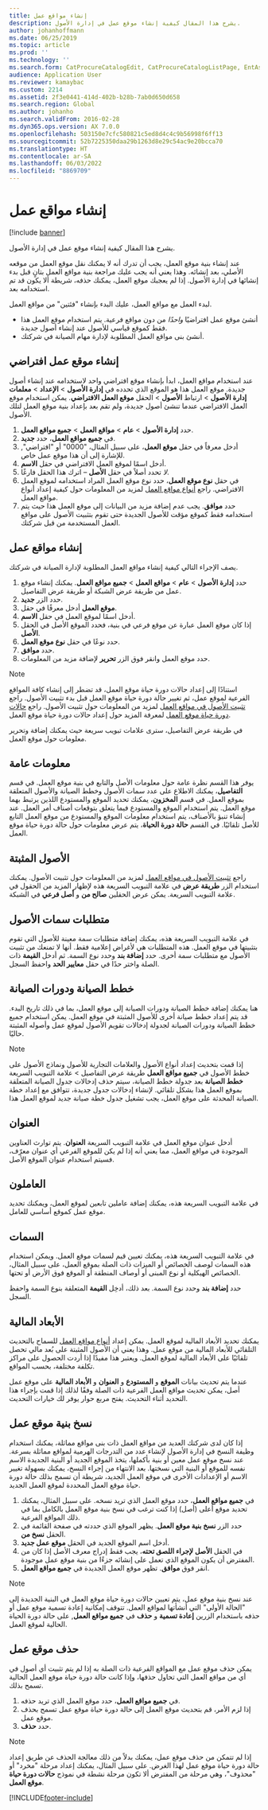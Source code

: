 ```yaml
---
title: إنشاء مواقع عمل
description: يشرح هذا المقال كيفية إنشاء موقع عمل في إدارة الأصول.
author: johanhoffmann
ms.date: 06/25/2019
ms.topic: article
ms.prod: ''
ms.technology: ''
ms.search.form: CatProcureCatalogEdit, CatProcureCatalogListPage, EntAssetFunctionalLocationCopyStructure, EntAssetFunctionalLocationCreate
audience: Application User
ms.reviewer: kamaybac
ms.custom: 2214
ms.assetid: 2f3e0441-414d-402b-b28b-7ab0d650d658
ms.search.region: Global
ms.author: johanho
ms.search.validFrom: 2016-02-28
ms.dyn365.ops.version: AX 7.0.0
ms.openlocfilehash: 503150e7cfc580821c5ed8d4c4c9b56998f6ff13
ms.sourcegitcommit: 52b7225350daa29b1263d8e29c54ac9e20bcca70
ms.translationtype: HT
ms.contentlocale: ar-SA
ms.lasthandoff: 06/03/2022
ms.locfileid: "8869709"
---
```

# <a name="create-functional-locations"></a>إنشاء مواقع عمل

[!include [banner](../../includes/banner.md)]

 

يشرح هذا المقال كيفية إنشاء موقع عمل في إدارة الأصول.

عند إنشاء بنية موقع العمل، يجب أن تدرك أنه لا يمكنك نقل موقع العمل من موقعه الأصلي، بعد إنشائه. وهذا يعني أنه يجب عليك مراجعة بنية مواقع العمل بتانٍ قبل بدء إنشائها في إدارة الأصول. إذا لم يعجبك موقع العمل، يمكنك حذفه، شريطة ألا يكون قد تم استخدامه بعد.

لبدء العمل مع مواقع العمل، عليك البدء بإنشاء "فئتين" من مواقع العمل.

- أنشئ موقع عمل افتراضيًا *واحدًا* من دون مواقع فرعية. يتم استخدام موقع العمل هذا فقط كموقع قياسي للأصول عند إنشاء أصول جديدة.  
- أنشئ بنى مواقع العمل المطلوبة لإدارة مهام الصيانة في شركتك.

## <a name="create-a-default-functional-location"></a>إنشاء موقع عمل افتراضي

عند استخدام مواقع العمل، ابدأ بإنشاء موقع افتراضي واحد لاستخدامه عند إنشاء أصول جديدة. موقع العمل هذا هو الموقع الذي تحدده في **إدارة الأصول** > **الإعداد** > **معلمات إدارة الأصول** > ارتباط **الأصول** > الحقل **موقع العمل الافتراضي**. يمكن استخدام موقع العمل الافتراضي عندما تنشئ أصول جديدة، ولم تقم بعد بإعداد بنية موقع العمل لتلك الأصول.

1. حدد **إدارة الأصول** > **عام** > **مواقع العمل** > **جميع مواقع العمل**.  
2. في **جميع مواقع العمل**، حدد **جديد‏‎**.
3. أدخل معرفاً في حقل **موقع العمل**، على سبيل المثال، "0000" أو "افتراضي", للإشارة إلى أن هذا موقع عمل خاص.
4. أدخل اسمًا لموقع العمل الافتراضي في حقل **الاسم**.
5. *لا* تحدد أصلاً في حقل **الأصل** – اترك هذا الحقل فارغًا.
6. في حقل **نوع موقع العمل**، حدد نوع موقع العمل المراد استخدامه لموقع العمل الافتراضي. راجع [أنواع مواقع العمل](../setup-for-functional-locations/functional-location-types.md) لمزيد من المعلومات حول كيفية إعداد أنواع مواقع العمل.
7. حدد **موافق**. يجب عدم إضافة مزيد من البيانات إلى موقع العمل هذا حيث يتم استخدامه فقط كموقع مؤقت للأصول الجديدة حتى تقوم بتثبيت الأصول على مواقع العمل المستخدمة من قبل شركتك.

## <a name="create-functional-locations"></a>إنشاء مواقع عمل

يصف الإجراء التالي كيفية إنشاء مواقع العمل المطلوبة لإدارة الصيانة في شركتك.

1. حدد **إدارة الأصول** > **عام** > **مواقع العمل** > **جميع مواقع العمل**. يمكنك إنشاء موقع عمل من طريقة عرض الشبكة أو طريقة عرض التفاصيل.
2. حدد الزر **جديد**.
3. أدخل معرفًا في حقل‏‎ **موقع العمل**.
4. أدخل اسمًا لموقع العمل في حقل **الاسم**.
5. إذا كان موقع العمل عبارة عن موقع فرعي في بنية، فحدد الموقع الأصل في الحقل **الأصل**.
6. حدد نوعًا في حقل **نوع موقع العمل**.
7. حدد **موافق**.
8. حدد موقع العمل وانقر فوق الزر **تحرير** لإضافة مزيد من المعلومات.

>[!NOTE]
>استنادًا إلى إعداد حالات دورة حياة موقع العمل، قد تضطر إلى إنشاء كافة المواقع الفرعية لموقع عمل، ثم تغيير حالة دورة حياة موقع العمل قبل بدء تثبيت الأصول. راجع [تثبيت الأصول في مواقع العمل](../functional-locations/install-objects-on-functional-locations.md) لمزيد من المعلومات حول تثبيت الأصول. راجع [حالات دورة حياة موقع العمل](../setup-for-functional-locations/functional-location-stages.md) لمعرفة المزيد حول إعداد حالات دورة حياة موقع العمل.

في طريقة عرض التفاصيل، سترى علامات تبويب سريعة حيث يمكنك إضافة وتحرير معلومات حول موقع العمل.

## <a name="general-information"></a>معلومات عامة

يوفر هذا القسم نظرة عامة حول معلومات الأصل والتابع في بنية موقع العمل. في قسم **التفاصيل**، يمكنك الاطلاع على عدد سمات الأصول وخطط الصيانة والأصول المتعلقة بموقع العمل. في قسم **المخزون**، يمكنك تحديد الموقع والمستودع اللذين يرتبط بهما موقع العمل. يتم استخدام الموقع والمستودع فيما يتعلق بتوقعات أصناف أمر العمل. عند إنشاء تنبؤ بالأصناف، يتم استخدام معلومات الموقع والمستودع من موقع العمل التابع للأصل تلقائيًا. في القسم **حالة دورة الحياة**، يتم عرض معلومات حول حالة دورة حياة موقع العمل.

## <a name="installed-assets"></a>الأصول المثبتة

راجع [تثبيت الأصول في مواقع العمل](../functional-locations/install-objects-on-functional-locations.md) لمزيد من المعلومات حول تثبيت الأصول. يمكنك استخدام الزر **طريقة عرض** في علامة التبويب السريعة هذه لإظهار المزيد من الحقول في علامة التبويب السريعة. يمكن عرض الحقلين **صالح من** و **أصل فرعي** في الشبكة.

## <a name="asset-attribute-requirements"></a>متطلبات سمات الأصول

في علامة التبويب السريعة هذه، يمكنك إضافة متطلبات سمة معينة للأصول التي تقوم بتثبيتها في موقع العمل. هذه المتطلبات هي لأغراض إعلامية فقط. أنها لا تمنعك من تثبيت الأصول مع متطلبات سمة أخرى. حدد **إضافة بند** وحدد نوع السمة. ثم أدخل **القيمة** ذات الصلة واختر حدًا في حقل **معايير الحد** واحفظ السجل.

## <a name="maintenance-plans-and-maintenance-rounds"></a>خطط الصيانة ودورات الصيانة

هنا يمكنك إضافة خطط الصيانة ودورات الصيانة إلى موقع العمل، بما في ذلك تاريخ البدء. قد يتم إعداد خطط صيانة أخرى للأصول المثبتة في موقع العمل. يمكن استخدام جميع خطط الصيانة ودورات الصيانة لجدولة إدخالات تقويم الأصول لموقع عمل وأصوله المثبتة حاليًا.

>[!NOTE]
>إذا قمت بتحديث إعداد أنواع الأصول والعلامات التجارية للأصول ونماذج الأصول على خطط الأصول في **جميع مواقع العمل** طريقة عرض التفاصيل > علامة التبويب السريعة **خطط الصيانة** بعد جدولة خطط الصيانة، سيتم حذف إدخالات جدول الصيانة المتعلقة بموقع العمل هذا بشكل تلقائي. لإنشاء إدخالات جدول جديدة، تتوافق مع إعداد خطة الصيانة المحدثة على موقع العمل، يجب تشغيل جدول خطة صيانة جديد لموقع العمل هذا. 

## <a name="address"></a>العنوان

أدخل عنوان موقع العمل في علامة التبويب السريعة **العنوان**. يتم توارث العناوين الموجودة في مواقع العمل، مما يعني أنه إذا لم يكن للموقع الفرعي أي عنوان معرّف، فسيتم استخدام عنوان الموقع الأصل.

## <a name="workers"></a>العاملون

في علامة التبويب السريعة هذه، يمكنك إضافة عاملين تابعين لموقع العمل، ويمكنك تحديد موقع عمل كموقع أساسي للعامل. 

## <a name="attributes"></a>السمات

في علامة التبويب السريعة هذه، يمكنك تعيين قيم لسمات موقع العمل. ويمكن استخدام هذه السمات لوصف الخصائص أو الميزات ذات الصلة بموقع العمل، على سبيل المثال، الخصائص الهيكلية أو نوع المبنى أو أوصاف المنطقة أو الموقع فوق الأرض أو تحتها.

حدد **إضافة بند** وحدد نوع السمة. بعد ذلك، أدخِل **القيمة** المتعلقة بنوع السمة واحفظ السجل.

## <a name="financial-dimensions"></a>الأبعاد المالية

يمكنك تحديد الأبعاد المالية لموقع العمل. يمكن إعداد [أنواع مواقع العمل](../setup-for-functional-locations/functional-location-types.md) للسماح بالتحديث التلقائي للأبعاد المالية من موقع عمل. وهذا يعني أن الأصول المثبتة على بُعد مالي تحصل تلقائيًا على الأبعاد المالية لموقع العمل. ويعتبر هذا مفيدًا إذا أردت الحصول على مراكز تكلفة مختلفة، بحسب المواقع.

عندما يتم تحديث بيانات **الموقع** و **المستودع** و **العنوان** و **الأبعاد المالية** على موقع عمل أصل، يمكن تحديث مواقع العمل الفرعية ذات الصلة وفقًا لذلك إذا قمت بإجراء هذا التحديد أثناء التحديث. يفتح مربع حوار يوفر لك خيارات التحديث.

## <a name="copy-a-functional-location-structure"></a>نسخ بنية موقع عمل

إذا كان لدى شركتك العديد من مواقع العمل ذات بنى مواقع مماثلة، يمكنك استخدام وظيفة النسخ في إدارة الأصول لإنشاء عدد من التدرجات الهرمية لمواقع مماثلة بسرعة. عند نسخ موقع عمل معين أو بنية بأكملها، يتخذ الموقع الجديد أو البنية الجديدة الاسم نفسه للموقع أو البنية التي نسختها. بعد الانتهاء من إجراء النسخ، يمكنك بسهولة تغيير الاسم أو الإعدادات الأخرى في موقع العمل الجديد، شريطة أن تسمح بذلك حالة دورة حياة موقع العمل المحددة لموقع العمل الجديد.

1. في **جميع مواقع العمل‬**، حدد موقع العمل الذي تريد نسخه. على سبيل المثال، يمكنك تحديد موقع أعلى (أصل) إذا كنت ترغب في نسخ بنية موقع العمل بالكامل بما في ذلك المواقع الفرعية.
2. حدد الزر **نسخ بنية موقع العمل**. يظهر الموقع الذي حددته في صفحة القائمة في الحقل **نسخ من**.
3. أدخل اسم الموقع الجديد في الحقل **موقع عمل جديد**.
4. في الحقل **الأصل لإجراء اللصق تحته**، يجب فقط إدراج معرف الأصل إذا كان من المفترض أن يكون الموقع الذي تعمل على إنشائه جزءًا من بنية موقع عمل موجودة.
5. انقر فوق **موافق**. تظهر موقع العمل الجديدة في **جميع مواقع العمل**.

>[!NOTE]
>عند نسخ بنية موقع عمل، يتم تعيين حالات دورة حياة موقع العمل في البنية الجديدة إلى "الحالة الأولى" التي أنشأتها لمواقع العمل. تتوقف إمكانية إعادة تسمية موقع عمل أو حذفه باستخدام الزرين **إعادة تسمية** و **حذف** في **جميع مواقع العمل**, على حالة دورة الحياة الحالية لموقع العمل.

## <a name="delete-a-functional-location"></a>حذف موقع عمل

يمكن حذف موقع عمل مع المواقع الفرعية ذات الصلة به إذا لم يتم تثبيت أي أصول في أي من مواقع العمل التي تحاول حذفها، وإذا كانت حالة دورة حياة موقع العمل الحالية تسمح بذلك.

1. في **جميع مواقع العمل‬**، حدد موقع العمل الذي تريد حذفه.
2. إذا لزم الأمر، قم بتحديث موقع العمل إلى حالة دورة حياة موقع عمل تسمح بحذف موقع عمل.
3. حدد **حذف**.

>[!NOTE]
>إذا لم تتمكن من حذف موقع عمل، يمكنك بدلاً من ذلك معالجة الحذف عن طريق إعداد حالة دورة حياة موقع عمل لهذا الغرض. على سبيل المثال، يمكنك إعداد مرحلة "مخرد‬" أو "محذوف"، وهي مرحلة من المفترض ألا تكون مرحلة نشطة في نموذج **حالات دورة حياة موقع العمل**.


[!INCLUDE[footer-include](../../../includes/footer-banner.md)]